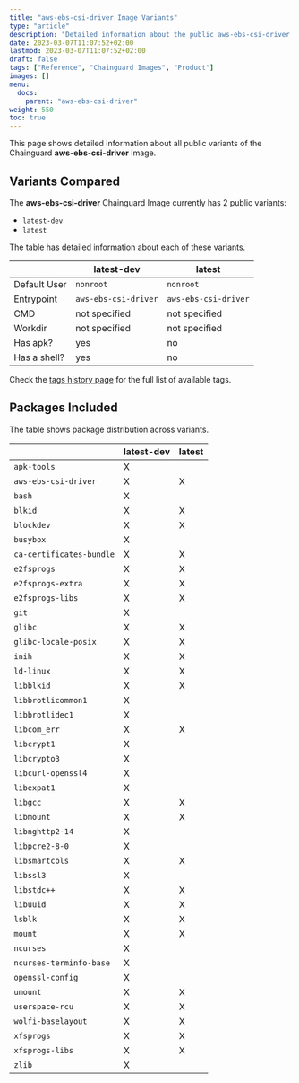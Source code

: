 ```yaml
---
title: "aws-ebs-csi-driver Image Variants"
type: "article"
description: "Detailed information about the public aws-ebs-csi-driver Chainguard Image variants"
date: 2023-03-07T11:07:52+02:00
lastmod: 2023-03-07T11:07:52+02:00
draft: false
tags: ["Reference", "Chainguard Images", "Product"]
images: []
menu:
  docs:
    parent: "aws-ebs-csi-driver"
weight: 550
toc: true
---
```


This page shows detailed information about all public variants of the Chainguard **aws-ebs-csi-driver** Image.

## Variants Compared
The **aws-ebs-csi-driver** Chainguard Image currently has 2 public variants: 

- `latest-dev`
- `latest`

The table has detailed information about each of these variants.

|              | latest-dev           | latest               |
|--------------|----------------------|----------------------|
| Default User | `nonroot`            | `nonroot`            |
| Entrypoint   | `aws-ebs-csi-driver` | `aws-ebs-csi-driver` |
| CMD          | not specified        | not specified        |
| Workdir      | not specified        | not specified        |
| Has apk?     | yes                  | no                   |
| Has a shell? | yes                  | no                   |

Check the [tags history page](/chainguard/chainguard-images/reference/aws-ebs-csi-driver/tags_history/) for the full list of available tags.

## Packages Included
The table shows package distribution across variants.

|                          | latest-dev | latest |
|--------------------------|------------|--------|
| `apk-tools`              | X          |        |
| `aws-ebs-csi-driver`     | X          | X      |
| `bash`                   | X          |        |
| `blkid`                  | X          | X      |
| `blockdev`               | X          | X      |
| `busybox`                | X          |        |
| `ca-certificates-bundle` | X          | X      |
| `e2fsprogs`              | X          | X      |
| `e2fsprogs-extra`        | X          | X      |
| `e2fsprogs-libs`         | X          | X      |
| `git`                    | X          |        |
| `glibc`                  | X          | X      |
| `glibc-locale-posix`     | X          | X      |
| `inih`                   | X          | X      |
| `ld-linux`               | X          | X      |
| `libblkid`               | X          | X      |
| `libbrotlicommon1`       | X          |        |
| `libbrotlidec1`          | X          |        |
| `libcom_err`             | X          | X      |
| `libcrypt1`              | X          |        |
| `libcrypto3`             | X          |        |
| `libcurl-openssl4`       | X          |        |
| `libexpat1`              | X          |        |
| `libgcc`                 | X          | X      |
| `libmount`               | X          | X      |
| `libnghttp2-14`          | X          |        |
| `libpcre2-8-0`           | X          |        |
| `libsmartcols`           | X          | X      |
| `libssl3`                | X          |        |
| `libstdc++`              | X          | X      |
| `libuuid`                | X          | X      |
| `lsblk`                  | X          | X      |
| `mount`                  | X          | X      |
| `ncurses`                | X          |        |
| `ncurses-terminfo-base`  | X          |        |
| `openssl-config`         | X          |        |
| `umount`                 | X          | X      |
| `userspace-rcu`          | X          | X      |
| `wolfi-baselayout`       | X          | X      |
| `xfsprogs`               | X          | X      |
| `xfsprogs-libs`          | X          | X      |
| `zlib`                   | X          |        |

